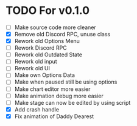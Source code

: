 # TODO For v0.1.0
- [ ] Make source code more cleaner
- [X] Remove old Discord RPC, unuse class
- [X] Rework old Options Menu
- [ ] Rework Discord RPC
- [ ] Rework old Outdated State
- [ ] Rework old input
- [ ] Rework old UI
- [ ] Make own Options Data
- [ ] Make when paused still be using options
- [ ] Make chart editor more easier
- [ ] Make animation debug more easier
- [ ] Make stage can now be edited by using script
- [X] Add crash handle
- [X] Fix animation of Daddy Dearest